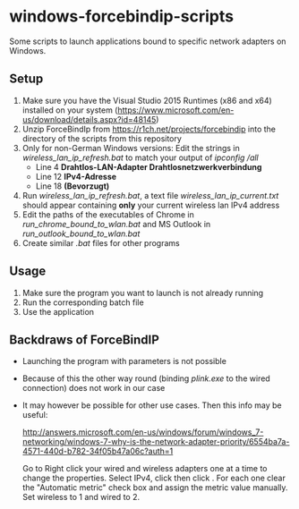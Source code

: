 # windows-forcebindip-scripts
Some scripts to launch applications bound to specific network adapters on Windows.

## Setup

1. Make sure you have the Visual Studio 2015 Runtimes (x86 and x64) installed on your system (https://www.microsoft.com/en-us/download/details.aspx?id=48145)
2. Unzip ForceBindIp from https://r1ch.net/projects/forcebindip into the directory of the scripts from this repository
3. Only for non-German Windows versions: Edit the strings in *wireless_lan_ip_refresh.bat* to match your output of *ipconfig /all*
    - Line 4 **Drahtlos-LAN-Adapter Drahtlosnetzwerkverbindung**
    - Line 12 **IPv4-Adresse**
    - Line 18 **(Bevorzugt)**
4. Run *wireless_lan_ip_refresh.bat*, a text file *wireless_lan_ip_current.txt* should appear containing **only** your current wireless lan IPv4 address
5. Edit the paths of the executables of Chrome in *run_chrome_bound_to_wlan.bat* and MS Outlook in *run_outlook_bound_to_wlan.bat* 
6. Create similar *.bat* files for other programs

## Usage

1. Make sure the program you want to launch is not already running
2. Run the corresponding batch file
3. Use the application

## Backdraws of ForceBindIP

- Launching the program with parameters is not possible
- Because of this the other way round (binding *plink.exe* to the wired connection) does not work in our case
- It may however be possible for other use cases. Then this info may be useful:

    http://answers.microsoft.com/en-us/windows/forum/windows_7-networking/windows-7-why-is-the-network-adapter-priority/6554ba7a-4571-440d-b782-34f05b47a06c?auth=1

    Go to <Network and Sharing><Change Adapter Settings>
    Right click your wired and wireless adapters one at a time to change the properties.
    Select IPv4, click <Properties> then click <Advanced>.
    For each one clear the "Automatic metric" check box and assign the metric value manually.
    Set wireless to 1 and wired to 2.
